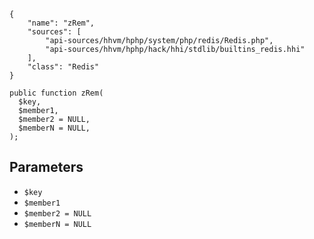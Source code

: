 ``` yamlmeta
{
    "name": "zRem",
    "sources": [
        "api-sources/hhvm/hphp/system/php/redis/Redis.php",
        "api-sources/hhvm/hphp/hack/hhi/stdlib/builtins_redis.hhi"
    ],
    "class": "Redis"
}
```




``` Hack
public function zRem(
  $key,
  $member1,
  $member2 = NULL,
  $memberN = NULL,
);
```




## Parameters




+ ` $key `
+ ` $member1 `
+ ` $member2 = NULL `
+ ` $memberN = NULL `
<!-- HHAPIDOC -->
